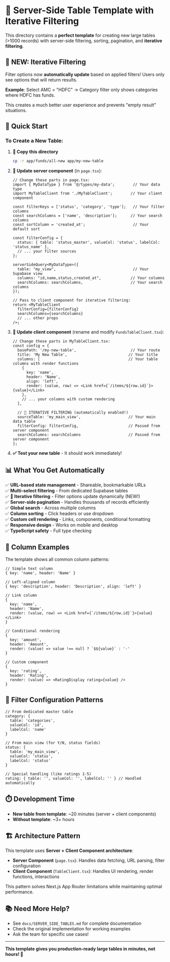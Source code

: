# 🎯 Server-Side Table Template with Iterative Filtering

This directory contains a **perfect template** for creating new large tables (>1000 records) with server-side filtering, sorting, pagination, and **iterative filtering**.

## 🔄 **NEW: Iterative Filtering**

Filter options now **automatically update** based on applied filters! Users only see options that will return results.

**Example**: Select AMC = "HDFC" → Category filter only shows categories where HDFC has funds.

This creates a much better user experience and prevents "empty result" situations.

## 🚀 Quick Start

### **To Create a New Table:**

1. **📁 Copy this directory**
   ```bash
   cp -r app/funds/all-new app/my-new-table
   ```

2. **🔧 Update server component** (in `page.tsx`):
   ```tsx
   // Change these parts in page.tsx:
   import { MyDataType } from '@/types/my-data';        // Your data type
   import MyTableClient from './MyTableClient';        // Your client component
   
   const filterKeys = ['status', 'category', 'type'];   // Your filter columns
   const searchColumns = ['name', 'description'];      // Your search columns
   const sortColumn = 'created_at';                     // Your default sort
   
   const filterConfig = {
     status: { table: 'status_master', valueCol: 'status', labelCol: 'status_name' },
     // ... your filter sources
   };
   
   serverSideQuery<MyDataType>({
     table: "my_view",                                  // Your Supabase view
     columns: "id,name,status,created_at",             // Your columns
     searchColumns: searchColumns,                     // Your search columns
   });
   
   // Pass to client component for iterative filtering:
   return <MyTableClient 
     filterConfig={filterConfig} 
     searchColumns={searchColumns}
     // ... other props
   />;
   ```

3. **🎨 Update client component** (rename and modify `FundsTableClient.tsx`):
   ```tsx
   // Change these parts in MyTableClient.tsx:
   const config = {
     basePath: '/my-new-table',                        // Your route
     title: 'My New Table',                           // Your title
     columns: [                                       // Your table columns with render functions
       { 
         key: 'name', 
         header: 'Name', 
         align: 'left',
         render: (value, row) => <Link href={`/items/${row.id}`}>{value}</Link>
       },
       // ... your columns with custom rendering
     ],
     
     // 🔄 ITERATIVE FILTERING (automatically enabled!)
     sourceTable: 'my_main_view',                     // Your main data table
     filterConfig: filterConfig,                      // Passed from server component
     searchColumns: searchColumns                     // Passed from server component
   };
   ```

4. **✅ Test your new table** - It should work immediately!

## 📊 What You Get Automatically

✅ **URL-based state management** - Shareable, bookmarkable URLs  
✅ **Multi-select filtering** - From dedicated Supabase tables  
✅ **🔄 Iterative filtering** - Filter options update dynamically (NEW!)  
✅ **Server-side pagination** - Handles thousands of records efficiently  
✅ **Global search** - Across multiple columns  
✅ **Column sorting** - Click headers or use dropdown  
✅ **Custom cell rendering** - Links, components, conditional formatting  
✅ **Responsive design** - Works on mobile and desktop  
✅ **TypeScript safety** - Full type checking  

## 🎨 Column Examples

The template shows all common column patterns:

```tsx
// Simple text column
{ key: 'name', header: 'Name' }

// Left-aligned column  
{ key: 'description', header: 'Description', align: 'left' }

// Link column
{ 
  key: 'name', 
  header: 'Name', 
  render: (value, row) => <Link href={`/items/${row.id}`}>{value}</Link> 
}

// Conditional rendering
{ 
  key: 'amount', 
  header: 'Amount', 
  render: (value) => value !== null ? `$${value}` : '-' 
}

// Custom component
{ 
  key: 'rating', 
  header: 'Rating', 
  render: (value) => <RatingDisplay rating={value} /> 
}
```

## 🔧 Filter Configuration Patterns

```tsx
// From dedicated master table
category: { 
  table: 'categories', 
  valueCol: 'id', 
  labelCol: 'name' 
}

// From main view (for Y/N, status fields)
status: { 
  table: 'my_main_view', 
  valueCol: 'status', 
  labelCol: 'status' 
}

// Special handling (like ratings 1-5)
rating: { table: '', valueCol: '', labelCol: '' } // Handled automatically
```

## ⏱️ Development Time

- **New table from template**: ~20 minutes (server + client components)
- **Without template**: ~3+ hours

## 🏗️ Architecture Pattern

This template uses **Server + Client Component architecture**:
- **Server Component** (`page.tsx`): Handles data fetching, URL parsing, filter configuration
- **Client Component** (`TableClient.tsx`): Handles UI rendering, render functions, interactions

This pattern solves Next.js App Router limitations while maintaining optimal performance.

## 📚 Need More Help?

- See `docs/SERVER_SIDE_TABLES.md` for complete documentation
- Check the original implementation for working examples
- Ask the team for specific use cases!

---

**This template gives you production-ready large tables in minutes, not hours! 🚀** 